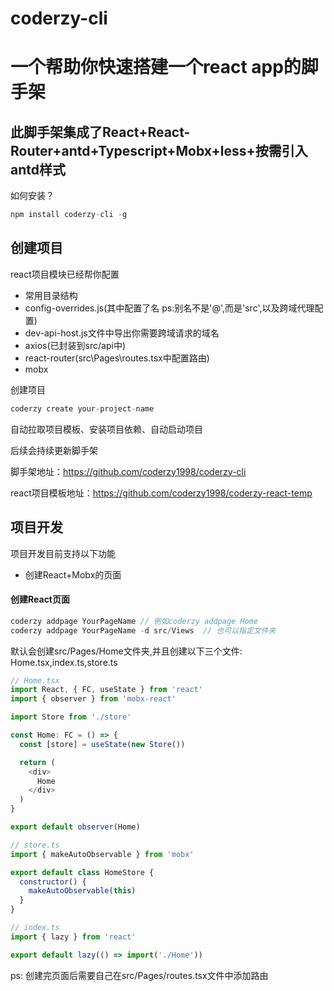 # coderzy-cli
# 一个帮助你快速搭建一个react app的脚手架

## 此脚手架集成了React+React-Router+antd+Typescript+Mobx+less+按需引入antd样式

如何安装？

``` js
npm install coderzy-cli -g
```
## 创建项目

react项目模块已经帮你配置
* 常用目录结构
* config-overrides.js(其中配置了名 ps:别名不是'@',而是'src',以及跨域代理配置)
* dev-api-host.js文件中导出你需要跨域请求的域名
* axios(已封装到src/api中)
* react-router(src\Pages\routes.tsx中配置路由)
* mobx

创建项目

``` js
coderzy create your-project-name
```

自动拉取项目模板、安装项目依赖、自动启动项目

后续会持续更新脚手架

脚手架地址：https://github.com/coderzy1998/coderzy-cli

react项目模板地址：https://github.com/coderzy1998/coderzy-react-temp

## 项目开发

项目开发目前支持以下功能

* 创建React+Mobx的页面

#### 创建React页面

``` js
coderzy addpage YourPageName // 例如coderzy addpage Home
coderzy addpage YourPageName -d src/Views  // 也可以指定文件夹
```

默认会创建src/Pages/Home文件夹,并且创建以下三个文件: Home.tsx,index.ts,store.ts

``` js
// Home.tsx
import React, { FC, useState } from 'react'
import { observer } from 'mobx-react'

import Store from './store'

const Home: FC = () => {
  const [store] = useState(new Store())

  return (
    <div>
      Home
    </div>
  )
}

export default observer(Home)
```

``` js
// store.ts
import { makeAutoObservable } from 'mobx'

export default class HomeStore {
  constructor() {
    makeAutoObservable(this)
  }
}
```

``` js
// index.ts
import { lazy } from 'react'

export default lazy(() => import('./Home'))
```

ps: 创建完页面后需要自己在src/Pages/routes.tsx文件中添加路由